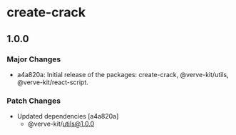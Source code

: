 # create-crack

## 1.0.0

### Major Changes

- a4a820a: Initial release of the packages: create-crack, @verve-kit/utils, @verve-kit/react-script.

### Patch Changes

- Updated dependencies [a4a820a]
  - @verve-kit/utils@1.0.0
